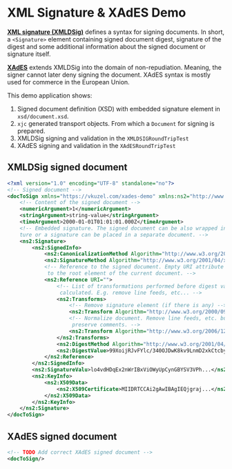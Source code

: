 # XML Signature & XAdES Demo

[**XML signature (XMLDSig)**](http://www.w3.org/TR/2002/REC-xmldsig-core-20020212/) defines a syntax for signing documents. In short, a `<Signature>` element containing signed document digest, signature of the digest and some additional information about the signed document or signature itself.

[**XAdES**](https://www.w3.org/TR/XAdES/) extends XMLDSig into the domain of non-repudiation. Meaning, the signer cannot later deny signing the document. XAdES syntax is mostly used for commerce in the European Union.

This demo application shows:

1. Signed document definition (XSD) with embedded signature element in `xsd/document.xsd`.
2. `xjc` generated transport objects. From which a `Document` for signing is prepared.
3. XMLDSig signing and validation in the `XMLDSIGRoundTripTest`
4. XAdES signing and validation in the `XAdESRoundTripTest`

## XMLDSig signed document

```xml
<?xml version="1.0" encoding="UTF-8" standalone="no"?>
<!-- Signed document -->
<docToSign xmlns="https://vkuzel.com/xades-demo" xmlns:ns2="http://www.w3.org/2000/09/xmldsig#">
    <!-- Content of the signed document -->
    <numericArgument>1</numericArgument>
    <stringArgument>string-value</stringArgument>
    <timeArgument>2000-01-01T01:01:01.000Z</timeArgument>
    <!-- Embedded signature. The signed document can be also wrapped in a signa
    ture or a signature can be placed in a separate document. -->
    <ns2:Signature>
        <ns2:SignedInfo>
            <ns2:CanonicalizationMethod Algorithm="http://www.w3.org/2006/12/xml-c14n11#WithComments"/>
            <ns2:SignatureMethod Algorithm="http://www.w3.org/2001/04/xmldsig-more#rsa-sha256"/>
            <!-- Reference to the signed document. Empty URI attribute points
             to the root element of the current document. -->
            <ns2:Reference URI="">
                <!-- List of transformations performed before digest value is
                 calculated. E.g. remove line feeds, etc... -->
                <ns2:Transforms>
                    <!-- Remove signature element (if there is any) -->
                    <ns2:Transform Algorithm="http://www.w3.org/2000/09/xmldsig#enveloped-signature"/>
                    <!-- Normalize document. Remove line feeds, etc. but 
                     preserve comments. -->
                    <ns2:Transform Algorithm="http://www.w3.org/2006/12/xml-c14n11#WithComments"/>
                </ns2:Transforms>
                <ns2:DigestMethod Algorithm="http://www.w3.org/2001/04/xmlenc#sha256"/>
                <ns2:DigestValue>99XoijRJvFYlc/340OJDwK8kv9LnmD2xkCtcbyP96M8=</ns2:DigestValue>
            </ns2:Reference>
        </ns2:SignedInfo>
        <ns2:SignatureValu>lo4vdHDqEx2nWrIBxViOWyUpCynGBYSV3VPh...</ns2:SignatureValu>
        <ns2:KeyInfo>
            <ns2:X509Data>
                <ns2:X509Certificate>MIIDRTCCAi2gAwIBAgIEQjgraj...</ns2:X509Certificate>
            </ns2:X509Data>
        </ns2:KeyInfo>
    </ns2:Signature>
</docToSign>
```

## XAdES signed document

```xml
<!-- TODO Add correct XAdES signed document -->
<docToSign/>
```
